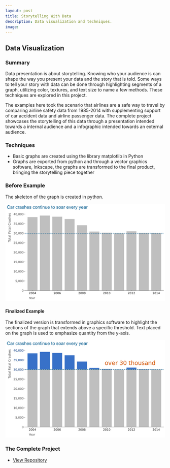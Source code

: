 ```yaml
---
layout: post
title: Storytelling With Data
description: Data visualization and techniques.
image:
---
```




## Data Visualization

### Summary
Data presentation is about storytelling. Knowing who your audience is can shape the way you present your data and the story that is told. Some ways to tell your story with data can be done through highlighting segments of a graph, utilizing color, textures, and text size to name a few methods. These techniques are explored in this project.

The examples here took the scenario that airlines are a safe way to travel by comparing airline safety data from 1985-2014 with supplementing support of car accident data and airline passenger data. The complete project showcases the storytelling of this data through a presentation intended towards a internal audience and a infographic intended towards an external audience.

### Techniques
* Basic graphs are created using the library matplotlib in Python
* Graphs are exported from python and through a vector graphics software, Inkscape, the graphs are transformed to the final product, bringing the storytelling piece together

### Before Example
The skeleton of the graph is created in python.

![Before](/assets/images/fatal_car_bar_before.jpg)

#### Finalized Example
The finalized version is transformed in graphics software to highlight the sections of the graph that extends above a specific threshold. Text placed on the graph is used to emphasize quantity from the y-axis.

![After](/assets/images/fatal_car_bar_final.jpg)

### The Complete Project
<section id="Repository">
	<div class="inner">
    <ul class="actions fit small">
      <li><a href="https://github.com/Torreylee1028/Storytelling-With-Data" class="button small">View Repository</a></li>
    </ul>
	</div>
</section>
